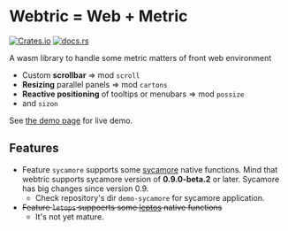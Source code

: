 # Webtric = Web + Metric

[![Crates.io](https://img.shields.io/crates/v/webtric)](https://crates.io/crates/webtric)
[![docs.rs](https://img.shields.io/docsrs/webtric?color=blue&label=docs.rs)](https://docs.rs/webtric)

A wasm library to handle some metric matters of front web environment
* Custom **scrollbar** => mod `scroll`
* **Resizing** parallel panels => mod `cartons`
* **Reactive positioning** of tooltips or menubars => mod `possize`
* and `sizon`

See [the demo page](https://acheul.github.io/webtric) for live demo.

## Features
* Feature `sycamore` supports some [sycamore](https://crates.io/crates/sycamore) native functions.
  Mind that webtric supports sycamore version of **0.9.0-beta.2** or later. Sycamore has big changes since version 0.9.
  * Check repository's dir `demo-sycamore` for sycamore application.
* ~~Feature `letops` suppoerts some [leptos](https://crates.io/crates/leptos) native functions~~
  * It's not yet mature.